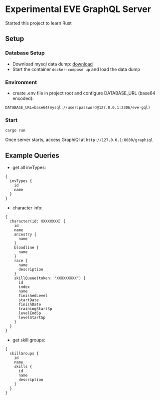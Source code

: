 # Experimental EVE GraphQL Server

Started this project to learn Rust

## Setup

### Database Setup

* Download mysql data dump: [download](https://www.fuzzwork.co.uk/dump/)
* Start the container `docker-compose up` and load the data dump

### Environment

* create .env file in project root and configure DATABASE_URL (base64 encoded):

```
DATABASE_URL=base64(mysql://user:password@127.0.0.1:3306/eve-gql)
```

### Start

```
cargo run
```

Once server starts, access GraphiQl at `http://127.0.0.1:8080/graphiql`

## Example Queries

* get all invTypes:

```
{
  invTypes {
    id
    name
  }
}
```

* character info:

```
{
  character(id: XXXXXXXX) {
    id
    name
    ancestry {
      name
    }
    bloodline {
      name
    }
    race {
      name
      description
    }
    skillQueue(token: "XXXXXXXXX") {
      id            
      index
      name
      finishedLevel
      startDate
      finishDate
      trainingStartSp
      levelEndSp
      levelStartSp    
    }
  }
}

```

* get skill groups:

```
{
  skillGroups {
    id
    name
    skills {
      id
      name    
      description  
    }
  }
}
```